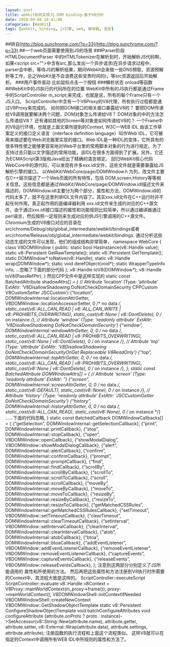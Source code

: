 ```yaml
---
layout: post
title: webkit如何实现JS DOM binding—基于V8分析
date: 2010-09-08 18:41:00
categories: [WebKit]
tags: [webkit, binding, js引擎, web, 编译器, 语言]
---
```

##转自[http://blog.sunchrome.com/?p=33](http://blog.sunchrome.com/?p=33)
##一个web页面需要使用到JS的场景
###Parser阶段
HTMLDocumentParser 中的HTMLTokenizer在解析到<script>开始标签时，创建HTMLScriptElement对象，在解析</script>时，开始解析JS代码啊，如果<script src=”">中含有src,那么发出一个异步请求(在异步请求过程中，parser会中断，等待JS的解析结果，期间Webkit会来做一些DNS预取，资源预解析等工作，总之WebKit是不会浪费这些宝贵时间的)，等src资源返回后开始解析。
###用户事件驱动
比如鼠标点击一个按钮
###解析状态
onload等函数
##WebKit中的JS执行的代码所在的位置
WebKit中所有的JS执行都是通过Frame中的ScriptController m_script;来完成，也就是说，所有的每个Frame只有一个JS入口。
ScriptController中含有一个V8Proxy的V8代理，所有执行过程都是通过V8Proxy来完成的。
如何把DOM接口的相关接口暴露给V8的？
要把DOM传递给V8调用就要解决两个问题，DOM对象怎么传递给V8？
DOM对象的中的方法怎么传递给V8？
还有诸如其他的Screen等对象是如何传递给V8的？
一个Frame中的V8运行环境，也就是上面文章所提到的Context,
W3C—WEB IDL
由该工作草案定义的接口定义语言（interface definition language）叫作Web IDL，它可被用来描述要在Web浏览器里实现的接口。Web IDL是一种IDL的变体，它所具有的很多特性使之能够更容易地对Web平台里的常用脚本对象的行为进行规定。为了支持过去只能以文字描述的常用功能，该IDL在很多方面得到了扩展。另外，它还为ECMAScript第3版和Java给出了精确的语言绑定。
回归WebKit核心代码WebCore中的源代码，可以发现有许多xxx.idl文件，这些文件就是需要暴露给JS解析引擎的接口。
以WebKit/WebCore/page/DOMWindow.h 为列，改文件主要在C++层次描述了一个Web页面的所有特性，包括 DOM,screen,History等等相关信息。这些信息都是通过WebKit/WebCore/page/DOMWindow.idl描述文件来描述的，DOMWindow.idl主要分为两个部分，属性和方法，DOMWindow.idl的代码太多了，就不在这里列举IDL文件内容了。其实xxx.idl文件在C++运行时并不起任何作用，真正起作用的是编译器利用 xxx.idl文件来生成的对应的C++源文件，由于通过xxx.idl接口描述的属性和功能规则比较简单，所以通过编译器通过perl语言，然后按照一定规则来生成对应的供JS引擎调用的C++源文件。
Chromium生成的V8接口对应的目录在src/chrome/Debug/obj/global_intermediate/webkit/bindings或者
src/chrome/Release/obj/global_intermediate/webkit/bindings.
通过分析这些动态生成的文件可以发现，他们的组成结构非常简单，
namespace WebCore {
class V8DOMWindow {
public:
static bool HasInstance(v8::Handle value);
static v8::Persistent GetRawTemplate();
static v8::Persistent GetTemplate();
static DOMWindow* toNative(v8::Handle);
static v8::Handle wrap(DOMWindow*);
static void derefObject(void*);
static WrapperTypeInfo info;
…忽略了下面的部分代码
};
v8::Handle toV8(DOMWindow*);
v8::Handle toV8(PassRefPtr);
}
然后CPP文件中是这样实现的
static const BatchedAttribute shadowAttrs[] = {
// Attribute ‘location’ (Type: ‘attribute’ ExtAttr: ‘V8DisallowShadowing DoNotCheckDomainSecurity CPPCustom V8CustomSetter JSCCustom’)
{“location”, DOMWindowInternal::locationAttrGetter, V8DOMWindow::locationAccessorSetter, 0 /* no data */, static_cast(v8::ALL_CAN_READ | v8::ALL_CAN_WRITE | v8::PROHIBITS_OVERWRITING), static_cast(v8::None | v8::DontDelete), 0 /* on instance */},
// Attribute ‘window’ (Type: ‘readonly attribute’ ExtAttr: ‘V8DisallowShadowing DoNotCheckDomainSecurity’)
{“window”, DOMWindowInternal::windowAttrGetter, 0, 0 /* no data */, static_cast(v8::ALL_CAN_READ | v8::PROHIBITS_OVERWRITING), static_cast(v8::None | v8::DontDelete), 0 /* on instance */},
// Attribute ‘top’ (Type: ‘attribute’ ExtAttr: ‘V8DisallowShadowing DoNotCheckDomainSecurityOnGet Replaceable V8ReadOnly’)
{“top”, DOMWindowInternal::topAttrGetter, 0, 0 /* no data */, static_cast(v8::ALL_CAN_READ | v8::PROHIBITS_OVERWRITING), static_cast(v8::None | v8::DontDelete), 0 /* on instance */},
};
static const BatchedAttribute DOMWindowAttrs[] = {
// Attribute ‘screen’ (Type: ‘readonly attribute’ ExtAttr: ”)
{“screen”, DOMWindowInternal::screenAttrGetter, 0, 0 /* no data */, static_cast(v8::DEFAULT), static_cast(v8::None), 0 /* on instance */},
// Attribute ‘history’ (Type: ‘readonly attribute’ ExtAttr: ‘JSCCustomGetter DoNotCheckDomainSecurity’)
{“history”, DOMWindowInternal::historyAttrGetter, 0, 0 /* no data */, static_cast(v8::ALL_CAN_READ), static_cast(v8::None), 0 /* on instance */}
……下面的代码忽略,
}
static const BatchedCallback DOMWindowCallbacks[] = {
{“getSelection”, DOMWindowInternal::getSelectionCallback},
{“print”, DOMWindowInternal::printCallback},
{“stop”, DOMWindowInternal::stopCallback},
{“open”, V8DOMWindow::openCallback},
{“showModalDialog”, V8DOMWindow::showModalDialogCallback},
{“alert”, DOMWindowInternal::alertCallback},
{“confirm”, DOMWindowInternal::confirmCallback},
{“prompt”, DOMWindowInternal::promptCallback},
{“find”, DOMWindowInternal::findCallback},
{“scrollBy”, DOMWindowInternal::scrollByCallback},
{“scrollTo”, DOMWindowInternal::scrollToCallback},
{“scroll”, DOMWindowInternal::scrollCallback},
{“moveBy”, DOMWindowInternal::moveByCallback},
{“moveTo”, DOMWindowInternal::moveToCallback},
{“resizeBy”, DOMWindowInternal::resizeByCallback},
{“resizeTo”, DOMWindowInternal::resizeToCallback},
{“getMatchedCSSRules”, DOMWindowInternal::getMatchedCSSRulesCallback},
{“setTimeout”, V8DOMWindow::setTimeoutCallback},
{“clearTimeout”, DOMWindowInternal::clearTimeoutCallback},
{“setInterval”, V8DOMWindow::setIntervalCallback},
{“clearInterval”, DOMWindowInternal::clearIntervalCallback},
{“atob”, DOMWindowInternal::atobCallback},
{“btoa”, DOMWindowInternal::btoaCallback},
{“addEventListener”, V8DOMWindow::addEventListenerCallback},
{“removeEventListener”, V8DOMWindow::removeEventListenerCallback},
{“captureEvents”, V8DOMWindow::captureEventsCallback},
{“releaseEvents”, V8DOMWindow::releaseEventsCallback},
};
注意到这两部分分别定义了JS所能调用的 属性和所使用的方法。
然后再把这些属性和方法注册到V8执行时所需要的Context中，其流程大致是这样的。
ScriptController::executeScript
ScriptController::evaluate
v8::Handle v8Context = V8Proxy::mainWorldContext(m_proxy->frame());
proxy->mainWorldContext();
V8DOMWindowShell::initContextIfNeeded
V8DOMWindowShell::createNewContext
V8DOMWindow::GetShadowObjectTemplate
static v8::Persistent ConfigureShadowObjectTemplate
void batchConfigureAttributes
void configureAttribute
(attribute.onProto ? proto : instance)->SetAccessor(v8::String::New(attribute.name),
attribute.getter,
attribute.setter,
v8::External::Wrap(attribute.data),
attribute.settings,
attribute.attribute);
注册函数的执行流程和上面这个流程类似。
这样V8就可以在指定的Context中调用所有WEB IDL中所规则的属性和方法了。
